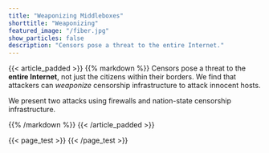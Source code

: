 ```yaml
---
title: "Weaponizing Middleboxes"
shorttitle: "Weaponizing"
featured_image: "/fiber.jpg"
show_particles: false
description: "Censors pose a threat to the entire Internet."
---
```


{{< article_padded >}}
{{% markdown %}}
Censors pose a threat to the **entire Internet**, not just the citizens within their borders. We find
that attackers can _weaponize_ censorship infrastructure to attack innocent hosts.

We present two attacks using firewalls and nation-state censorship infrastructure.

{{% /markdown %}}
{{< /article_padded >}}


{{< page_test >}}
{{< /page_test >}}
